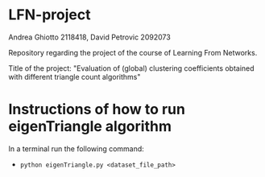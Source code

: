 # LFN-project

Andrea Ghiotto 2118418, David Petrovic 2092073

Repository regarding the project of the course of Learning From Networks.

Title of the project: "Evaluation of (global) clustering coefficients obtained with different triangle count algorithms"

# Instructions of how to run eigenTriangle algorithm
In a terminal run the following command:
- `python eigenTriangle.py <dataset_file_path>`
